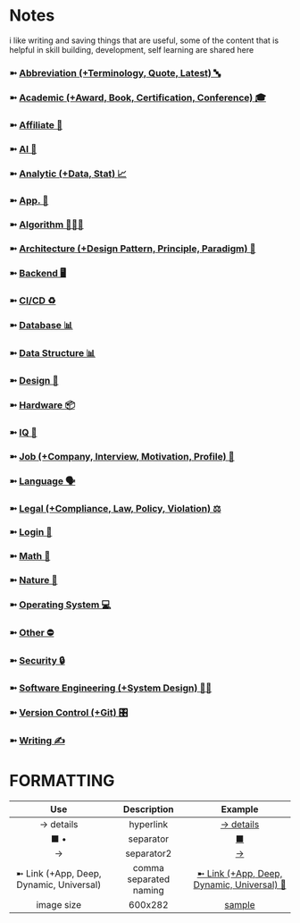 # Notes
i like writing and saving things that are useful, some of the content that is helpful in skill building, development, self learning are shared here

### ➼ [Abbreviation (+Terminology, Quote, Latest) 🔤](/Abbreviation)
### ➼ [Academic (+Award, Book, Certification, Conference) 🎓](/Academic)
### ➼ [Affiliate 🤝](/Affiliate)
### ➼ [AI 🤖](/AI)
### ➼ [Analytic (+Data, Stat) 📈](/Analytic)
### ➼ [App. 📱](/App)
### ➼ [Algorithm 👨🏻‍💻](/Algorithm)
### ➼ [Architecture (+Design Pattern, Principle, Paradigm) 🧱](Architecture)
### ➼ [Backend 🖥️](/Backend)
### ➼ [CI/CD ♻️](/CiCd)
### ➼ [Database 📊](/Database)
### ➼ [Data Structure 📊](/DataStructure)
### ➼ [Design 🎨](/Design)
### ➼ [Hardware 📦](/Hardware)
### ➼ [IQ 🧠](/IQ)
### ➼ [Job (+Company, Interview, Motivation, Profile) 💼](/Job)
### ➼ [Language 🗣️](/Language)
### ➼ [Legal (+Compliance, Law, Policy, Violation) ⚖️](/Legal)
### ➼ [Login 🔐](/Login)
### ➼ [Math 🔢](/Math)
### ➼ [Nature 🌳](/Nature)
### ➼ [Operating System 💻](/Operating)
### ➼ [Other ⛔](/Other)
### ➼ [Security 🔒](/Security)
### ➼ [Software Engineering (+System Design) 👷🏻](/Software)
### ➼ [Version Control (+Git) 🎛️](/Version)
### ➼ [Writing ✍️](/Writing)

# FORMATTING

Use|Description|Example
:-:|:-:|:-:
-> details|hyperlink|[-> details](Language/Kotlin/README.md#function)
■ •|separator|[■](Academic/Book#author)
->|separator2|[->](Language/Kotlin#list)
➼ Link (+App, Deep, Dynamic, Universal)|comma separated naming| [➼ Link (+App, Deep, Dynamic, Universal) 🔗](App/Android#-link-appdeepdynamicuniversal-)
image size|600x282|[sample](App/Android/Architecture/Pattern/Dependency/!/dagger1.png)
